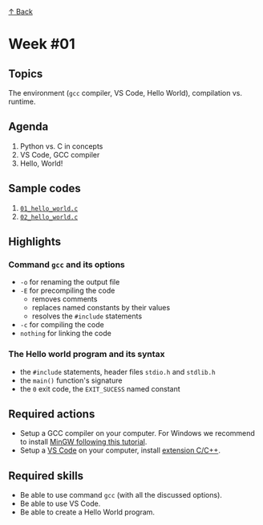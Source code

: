 [↑ Back](../README.md)

# Week #01

## Topics

The environment (`gcc` compiler, VS Code, Hello World), compilation vs. runtime.

## Agenda

1. Python vs. C in concepts
2. VS Code, GCC compiler
3. Hello, World!

## Sample codes

1. [`01_hello_world.c`](./samples/01_hello_world.c)
1. [`02_hello_world.c`](./samples/02_hello_world.c)

## Highlights

### Command `gcc` and its options

* `-o` for renaming the output file
* `-E` for precompiling the code
  * removes comments
  * replaces named constants by their values
  * resolves the `#include` statements 
* `-c` for compiling the code
* `nothing` for linking the code

### The Hello world program and its syntax

* the `#include` statements, header files `stdio.h` and `stdlib.h`
* the `main()` function's signature
* the `0` exit code, the `EXIT_SUCESS` named constant

## Required actions

* Setup a GCC compiler on your computer. For Windows we recommend to install [MinGW following this tutorial](https://www.geeksforgeeks.org/installing-mingw-tools-for-c-c-and-changing-environment-variable/).
* Setup a [VS Code](https://code.visualstudio.com/) on your computer, install [extension C/C++](https://marketplace.visualstudio.com/items?itemName=ms-vscode.cpptools).

## Required skills

* Be able to use command `gcc` (with all the discussed options).
* Be able to use VS Code.
* Be able to create a Hello World program.